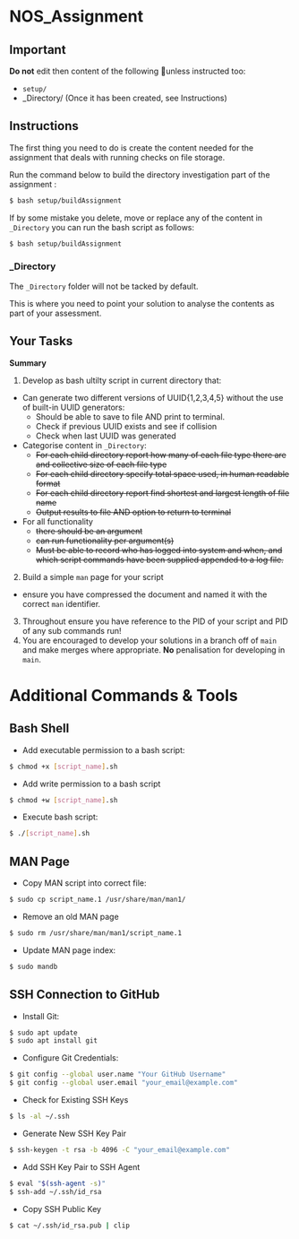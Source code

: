 # NOS_Assignment

## Important

**Do not** edit then content of the following unless instructed too: 
- `setup/`
- _Directory/  (Once it has been created, see Instructions)

## Instructions

The first thing you need to do is create the content needed for the assignment that deals with running checks on file storage. 

Run the command below to build the directory investigation part of the assignment :

```sh
$ bash setup/buildAssignment 
```

If by some mistake you delete, move or replace any of the content in `_Directory` you can run the bash script as follows:

```sh
$ bash setup/buildAssignment 
```

### _Directory

The `_Directory` folder will not be tacked by default. 

This is where you need to point your solution to analyse the contents as part of your assessment.

## Your Tasks

**Summary** 

1. Develop as bash ultilty script in current directory that:
  - Can generate two different versions of UUID{1,2,3,4,5} without the use of built-in UUID generators:
    - Should be able to save to file AND print to terminal.
    - Check if previous UUID exists and see if collision
    - Check when last UUID was generated
  - Categorise content in `_Directory`:
    - ~~For each child directory report how many of each file type there are and collective size of each file type~~
    - ~~For each child directory specify total space used, in human readable format~~
    - ~~For each child directory report find shortest and largest length of file name~~
    - ~~Output results to file AND option to return to terminal~~
  - For all functionality
    - ~~there should be an argument~~ 
    - ~~can run functionality per argument(s)~~
    - ~~Must be able to record who has logged into system and when, and which script commands have been supplied appended to a log file.~~
2. Build a simple `man` page for your script
  -  ensure you have compressed the document and named it with the correct `man` identifier.
3. Throughout ensure you have reference to the PID of your script and PID of any sub commands run!
4. You are encouraged to develop your solutions in a branch off of `main` and make merges where appropriate. **No** penalisation for developing in `main`.

# Additional Commands & Tools

## Bash Shell

- Add executable permission to a bash script: 
```sh
$ chmod +x [script_name].sh
```
- Add write permission to a bash script
```sh
$ chmod +w [script_name].sh
```
- Execute bash script: 
```sh
$ ./[script_name].sh
```

## MAN Page

- Copy MAN script into correct file:
```sh
$ sudo cp script_name.1 /usr/share/man/man1/
```
- Remove an old MAN page
```sh
$ sudo rm /usr/share/man/man1/script_name.1
```
- Update MAN page index:
```sh
$ sudo mandb
```

## SSH Connection to GitHub

- Install Git:
```sh
$ sudo apt update
$ sudo apt install git
```
- Configure Git Credentials:
```sh
$ git config --global user.name "Your GitHub Username"
$ git config --global user.email "your_email@example.com"
```
- Check for Existing SSH Keys
```sh
$ ls -al ~/.ssh
```
- Generate New SSH Key Pair
```sh
$ ssh-keygen -t rsa -b 4096 -C "your_email@example.com"
```
- Add SSH Key Pair to SSH Agent
```sh
$ eval "$(ssh-agent -s)"
$ ssh-add ~/.ssh/id_rsa
```
- Copy SSH Public Key
```sh
$ cat ~/.ssh/id_rsa.pub | clip
```
